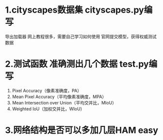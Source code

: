 ﻿# 1.cityscapes数据集 cityscapes.py编写
导出加载器
网上教程很多，需要自己学习如何使用
官网提交模型，获得权威测试数据


# 2.测试函数 准确测出几个数据 test.py编写

1. Pixel Accuracy（像素准确度，PA）
2. Mean Pixel Accuracy（平均像素准确度，MPA）
3. Mean Intersection over Union（平均交并比，MIoU）
4. Weighted IoU（加权交并比，WIoU）

# 3.网络结构是否可以多加几层HAM easy